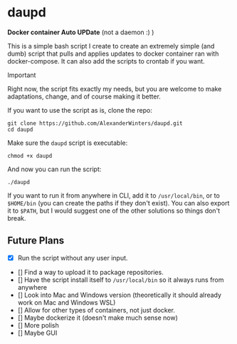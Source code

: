 # daupd
**Docker container Auto UPDate** (not a daemon :) )

This is a simple bash script I create to create an extremely simple (and dumb) script that pulls and applies updates to docker container ran with docker-compose. It can also add the scripts to crontab if you want.

>[!IMPORTANT]
>Right now, the script fits exactly my needs, but you are welcome to make adaptations, change, and of course making it better. 

If you want to use the script as is, clone the repo:

```
git clone https://github.com/AlexanderWinters/daupd.git
cd daupd
```

Make sure the `daupd` script is executable:
```
chmod +x daupd
```
And now you can run the script:
```
./daupd
```

If you want to run it from anywhere in CLI, add it to `/usr/local/bin`, or to `$HOME/bin` (you can create the paths if they don't exist). You can also export it to `$PATH`, but I would suggest one of the other solutions so things don't break.


## Future Plans
- [x] Run the script without any user input.
- [] Find a way to upload it to package repositories.
- [] Have the script install itself to `/usr/local/bin` so it always runs from anywhere
- [] Look into Mac and Windows version (theoretically it should already work on Mac and Windows WSL)
- [] Allow for other types of containers, not just docker. 
- [] Maybe dockerize it (doesn't make much sense now)
- [] More polish
- [] Maybe GUI
